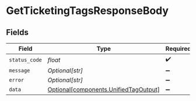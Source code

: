 # GetTicketingTagsResponseBody


## Fields

| Field                                                                                | Type                                                                                 | Required                                                                             | Description                                                                          |
| ------------------------------------------------------------------------------------ | ------------------------------------------------------------------------------------ | ------------------------------------------------------------------------------------ | ------------------------------------------------------------------------------------ |
| `status_code`                                                                        | *float*                                                                              | :heavy_check_mark:                                                                   | N/A                                                                                  |
| `message`                                                                            | *Optional[str]*                                                                      | :heavy_minus_sign:                                                                   | N/A                                                                                  |
| `error`                                                                              | *Optional[str]*                                                                      | :heavy_minus_sign:                                                                   | N/A                                                                                  |
| `data`                                                                               | [Optional[components.UnifiedTagOutput]](../../models/components/unifiedtagoutput.md) | :heavy_minus_sign:                                                                   | N/A                                                                                  |